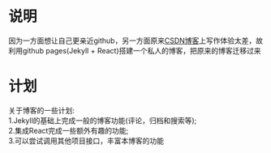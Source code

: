 # 说明
因为一方面想让自己更亲近github，另一方面原来[CSDN博客](http://blog.csdn.net/qq_29245097)上写作体验太差，故利用github pages(Jekyll + React)搭建一个私人的博客，把原来的博客迁移过来

# 计划
关于博客的一些计划:  
1.Jekyll的基础上完成一般的博客功能(评论，归档和搜索等);  
2.集成React完成一些额外有趣的功能;  
3.可以尝试调用其他项目接口，丰富本博客的功能  
